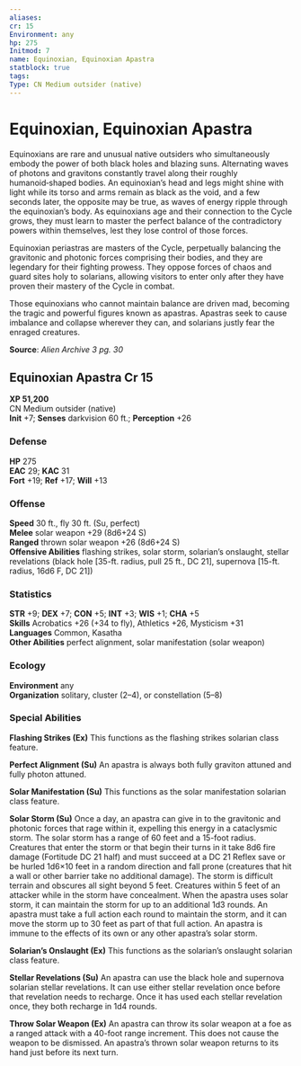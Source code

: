 ```yaml
---
aliases: 
cr: 15
Environment: any
hp: 275
Initmod: 7
name: Equinoxian, Equinoxian Apastra
statblock: true
tags: 
Type: CN Medium outsider (native)
---
```


# Equinoxian, Equinoxian Apastra

Equinoxians are rare and unusual native outsiders who simultaneously embody the power of both black holes and blazing suns. Alternating waves of photons and gravitons constantly travel along their roughly humanoid‑shaped bodies. An equinoxian’s head and legs might shine with light while its torso and arms remain as black as the void, and a few seconds later, the opposite may be true, as waves of energy ripple through the equinoxian’s body. As equinoxians age and their connection to the Cycle grows, they must learn to master the perfect balance of the contradictory powers within themselves, lest they lose control of those forces.

Equinoxian periastras are masters of the Cycle, perpetually balancing the gravitonic and photonic forces comprising their bodies, and they are legendary for their fighting prowess. They oppose forces of chaos and guard sites holy to solarians, allowing visitors to enter only after they have proven their mastery of the Cycle in combat.

Those equinoxians who cannot maintain balance are driven mad, becoming the tragic and powerful figures known as apastras. Apastras seek to cause imbalance and collapse wherever they can, and solarians justly fear the enraged creatures.

**Source**:  _Alien Archive 3 pg. 30_

## Equinoxian Apastra Cr 15

**XP 51,200**  
CN Medium outsider (native)  
**Init** +7; **Senses** darkvision 60 ft.; **Perception** +26  

### Defense

**HP** 275  
**EAC** 29; **KAC** 31  
**Fort** +19; **Ref** +17; **Will** +13  

### Offense

**Speed** 30 ft., fly 30 ft. (Su, perfect)  
**Melee** solar weapon +29 (8d6+24 S)  
**Ranged** thrown solar weapon +26 (8d6+24 S)  
**Offensive Abilities** flashing strikes, solar storm, solarian’s onslaught, stellar revelations (black hole \[35-ft. radius, pull 25 ft., DC 21\], supernova \[15-ft. radius, 16d6 F, DC 21\])

### Statistics

**STR** +9; **DEX** +7; **CON** +5; **INT** +3; **WIS** +1; **CHA** +5  
**Skills** Acrobatics +26 (+34 to fly), Athletics +26, Mysticism +31  
**Languages** Common, Kasatha  
**Other Abilities** perfect alignment, solar manifestation (solar weapon)

### Ecology

**Environment** any  
**Organization** solitary, cluster (2–4), or constellation (5–8)

### Special Abilities

**Flashing Strikes (Ex)** This functions as the flashing strikes solarian class feature.

**Perfect Alignment (Su)** An apastra is always both fully graviton attuned and fully photon attuned.

**Solar Manifestation (Su)** This functions as the solar manifestation solarian class feature.

**Solar Storm (Su)** Once a day, an apastra can give in to the gravitonic and photonic forces that rage within it, expelling this energy in a cataclysmic storm. The solar storm has a range of 60 feet and a 15-foot radius. Creatures that enter the storm or that begin their turns in it take 8d6 fire damage (Fortitude DC 21 half) and must succeed at a DC 21 Reflex save or be hurled 1d6×10 feet in a random direction and fall prone (creatures that hit a wall or other barrier take no additional damage). The storm is difficult terrain and obscures all sight beyond 5 feet. Creatures within 5 feet of an attacker while in the storm have concealment. When the apastra uses solar storm, it can maintain the storm for up to an additional 1d3 rounds. An apastra must take a full action each round to maintain the storm, and it can move the storm up to 30 feet as part of that full action. An apastra is immune to the effects of its own or any other apastra’s solar storm.

**Solarian’s Onslaught (Ex)** This functions as the solarian’s onslaught solarian class feature.

**Stellar Revelations (Su)** An apastra can use the black hole and supernova solarian stellar revelations. It can use either stellar revelation once before that revelation needs to recharge. Once it has used each stellar revelation once, they both recharge in 1d4 rounds.

**Throw Solar Weapon (Ex)** An apastra can throw its solar weapon at a foe as a ranged attack with a 40-foot range increment. This does not cause the weapon to be dismissed. An apastra’s thrown solar weapon returns to its hand just before its next turn.
